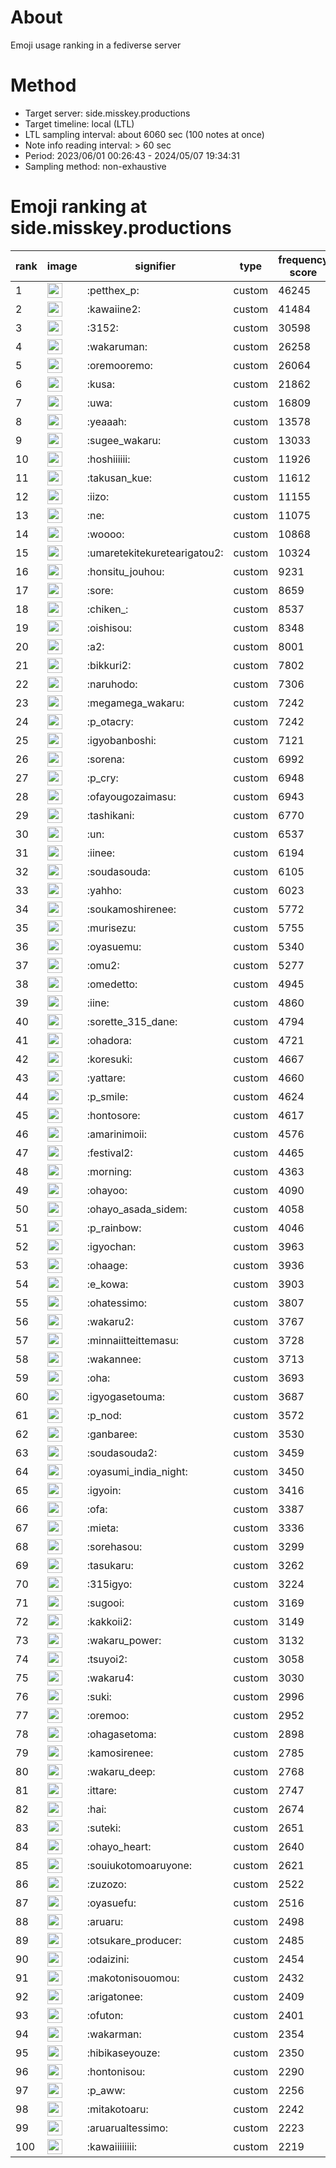# About
Emoji usage ranking in a fediverse server

# Method
- Target server: side.misskey.productions
- Target timeline: local (LTL)
- LTL sampling interval: about 6060 sec (100 notes at once)
- Note info reading interval: > 60 sec
- Period: 2023/06/01 00:26:43 - 2024/05/07 19:34:31 
- Sampling method: non-exhaustive

# Emoji ranking at side.misskey.productions

|rank|image|signifier|type|frequency score|
|----|----|----|----|----|
|1|<img height="24" src="https://side.misskey.productions/emoji/petthex_p.webp">|:petthex_p:|custom|46245|
|2|<img height="24" src="https://side.misskey.productions/emoji/kawaiine2.webp">|:kawaiine2:|custom|41484|
|3|<img height="24" src="https://side.misskey.productions/emoji/3152.webp">|:3152:|custom|30598|
|4|<img height="24" src="https://side.misskey.productions/emoji/wakaruman.webp">|:wakaruman:|custom|26258|
|5|<img height="24" src="https://side.misskey.productions/emoji/oremooremo.webp">|:oremooremo:|custom|26064|
|6|<img height="24" src="https://side.misskey.productions/emoji/kusa.webp">|:kusa:|custom|21862|
|7|<img height="24" src="https://side.misskey.productions/emoji/uwa.webp">|:uwa:|custom|16809|
|8|<img height="24" src="https://side.misskey.productions/emoji/yeaaah.webp">|:yeaaah:|custom|13578|
|9|<img height="24" src="https://side.misskey.productions/emoji/sugee_wakaru.webp">|:sugee_wakaru:|custom|13033|
|10|<img height="24" src="https://side.misskey.productions/emoji/hoshiiiiii.webp">|:hoshiiiiii:|custom|11926|
|11|<img height="24" src="https://side.misskey.productions/emoji/takusan_kue.webp">|:takusan_kue:|custom|11612|
|12|<img height="24" src="https://side.misskey.productions/emoji/iizo.webp">|:iizo:|custom|11155|
|13|<img height="24" src="https://side.misskey.productions/emoji/ne.webp">|:ne:|custom|11075|
|14|<img height="24" src="https://side.misskey.productions/emoji/woooo.webp">|:woooo:|custom|10868|
|15|<img height="24" src="https://side.misskey.productions/emoji/umaretekitekuretearigatou2.webp">|:umaretekitekuretearigatou2:|custom|10324|
|16|<img height="24" src="https://side.misskey.productions/emoji/honsitu_jouhou.webp">|:honsitu_jouhou:|custom|9231|
|17|<img height="24" src="https://side.misskey.productions/emoji/sore.webp">|:sore:|custom|8659|
|18|<img height="24" src="https://side.misskey.productions/emoji/chiken_.webp">|:chiken_:|custom|8537|
|19|<img height="24" src="https://side.misskey.productions/emoji/oishisou.webp">|:oishisou:|custom|8348|
|20|<img height="24" src="https://side.misskey.productions/emoji/a2.webp">|:a2:|custom|8001|
|21|<img height="24" src="https://side.misskey.productions/emoji/bikkuri2.webp">|:bikkuri2:|custom|7802|
|22|<img height="24" src="https://side.misskey.productions/emoji/naruhodo.webp">|:naruhodo:|custom|7306|
|23|<img height="24" src="https://side.misskey.productions/emoji/megamega_wakaru.webp">|:megamega_wakaru:|custom|7242|
|24|<img height="24" src="https://side.misskey.productions/emoji/p_otacry.webp">|:p_otacry:|custom|7242|
|25|<img height="24" src="https://side.misskey.productions/emoji/igyobanboshi.webp">|:igyobanboshi:|custom|7121|
|26|<img height="24" src="https://side.misskey.productions/emoji/sorena.webp">|:sorena:|custom|6992|
|27|<img height="24" src="https://side.misskey.productions/emoji/p_cry.webp">|:p_cry:|custom|6948|
|28|<img height="24" src="https://side.misskey.productions/emoji/ofayougozaimasu.webp">|:ofayougozaimasu:|custom|6943|
|29|<img height="24" src="https://side.misskey.productions/emoji/tashikani.webp">|:tashikani:|custom|6770|
|30|<img height="24" src="https://side.misskey.productions/emoji/un.webp">|:un:|custom|6537|
|31|<img height="24" src="https://side.misskey.productions/emoji/iinee.webp">|:iinee:|custom|6194|
|32|<img height="24" src="https://side.misskey.productions/emoji/soudasouda.webp">|:soudasouda:|custom|6105|
|33|<img height="24" src="https://side.misskey.productions/emoji/yahho.webp">|:yahho:|custom|6023|
|34|<img height="24" src="https://side.misskey.productions/emoji/soukamoshirenee.webp">|:soukamoshirenee:|custom|5772|
|35|<img height="24" src="https://side.misskey.productions/emoji/murisezu.webp">|:murisezu:|custom|5755|
|36|<img height="24" src="https://side.misskey.productions/emoji/oyasuemu.webp">|:oyasuemu:|custom|5340|
|37|<img height="24" src="https://side.misskey.productions/emoji/omu2.webp">|:omu2:|custom|5277|
|38|<img height="24" src="https://side.misskey.productions/emoji/omedetto.webp">|:omedetto:|custom|4945|
|39|<img height="24" src="https://side.misskey.productions/emoji/iine.webp">|:iine:|custom|4860|
|40|<img height="24" src="https://side.misskey.productions/emoji/sorette_315_dane.webp">|:sorette_315_dane:|custom|4794|
|41|<img height="24" src="https://side.misskey.productions/emoji/ohadora.webp">|:ohadora:|custom|4721|
|42|<img height="24" src="https://side.misskey.productions/emoji/koresuki.webp">|:koresuki:|custom|4667|
|43|<img height="24" src="https://side.misskey.productions/emoji/yattare.webp">|:yattare:|custom|4660|
|44|<img height="24" src="https://side.misskey.productions/emoji/p_smile.webp">|:p_smile:|custom|4624|
|45|<img height="24" src="https://side.misskey.productions/emoji/hontosore.webp">|:hontosore:|custom|4617|
|46|<img height="24" src="https://side.misskey.productions/emoji/amarinimoii.webp">|:amarinimoii:|custom|4576|
|47|<img height="24" src="https://side.misskey.productions/emoji/festival2.webp">|:festival2:|custom|4465|
|48|<img height="24" src="https://side.misskey.productions/emoji/morning.webp">|:morning:|custom|4363|
|49|<img height="24" src="https://side.misskey.productions/emoji/ohayoo.webp">|:ohayoo:|custom|4090|
|50|<img height="24" src="https://side.misskey.productions/emoji/ohayo_asada_sidem.webp">|:ohayo_asada_sidem:|custom|4058|
|51|<img height="24" src="https://side.misskey.productions/emoji/p_rainbow.webp">|:p_rainbow:|custom|4046|
|52|<img height="24" src="https://side.misskey.productions/emoji/igyochan.webp">|:igyochan:|custom|3963|
|53|<img height="24" src="https://side.misskey.productions/emoji/ohaage.webp">|:ohaage:|custom|3936|
|54|<img height="24" src="https://side.misskey.productions/emoji/e_kowa.webp">|:e_kowa:|custom|3903|
|55|<img height="24" src="https://side.misskey.productions/emoji/ohatessimo.webp">|:ohatessimo:|custom|3807|
|56|<img height="24" src="https://side.misskey.productions/emoji/wakaru2.webp">|:wakaru2:|custom|3767|
|57|<img height="24" src="https://side.misskey.productions/emoji/minnaiitteittemasu.webp">|:minnaiitteittemasu:|custom|3728|
|58|<img height="24" src="https://side.misskey.productions/emoji/wakannee.webp">|:wakannee:|custom|3713|
|59|<img height="24" src="https://side.misskey.productions/emoji/oha.webp">|:oha:|custom|3693|
|60|<img height="24" src="https://side.misskey.productions/emoji/igyogasetouma.webp">|:igyogasetouma:|custom|3687|
|61|<img height="24" src="https://side.misskey.productions/emoji/p_nod.webp">|:p_nod:|custom|3572|
|62|<img height="24" src="https://side.misskey.productions/emoji/ganbaree.webp">|:ganbaree:|custom|3530|
|63|<img height="24" src="https://side.misskey.productions/emoji/soudasouda2.webp">|:soudasouda2:|custom|3459|
|64|<img height="24" src="https://side.misskey.productions/emoji/oyasumi_india_night.webp">|:oyasumi_india_night:|custom|3450|
|65|<img height="24" src="https://side.misskey.productions/emoji/igyoin.webp">|:igyoin:|custom|3416|
|66|<img height="24" src="https://side.misskey.productions/emoji/ofa.webp">|:ofa:|custom|3387|
|67|<img height="24" src="https://side.misskey.productions/emoji/mieta.webp">|:mieta:|custom|3336|
|68|<img height="24" src="https://side.misskey.productions/emoji/sorehasou.webp">|:sorehasou:|custom|3299|
|69|<img height="24" src="https://side.misskey.productions/emoji/tasukaru.webp">|:tasukaru:|custom|3262|
|70|<img height="24" src="https://side.misskey.productions/emoji/315igyo.webp">|:315igyo:|custom|3224|
|71|<img height="24" src="https://side.misskey.productions/emoji/sugooi.webp">|:sugooi:|custom|3169|
|72|<img height="24" src="https://side.misskey.productions/emoji/kakkoii2.webp">|:kakkoii2:|custom|3149|
|73|<img height="24" src="https://side.misskey.productions/emoji/wakaru_power.webp">|:wakaru_power:|custom|3132|
|74|<img height="24" src="https://side.misskey.productions/emoji/tsuyoi2.webp">|:tsuyoi2:|custom|3058|
|75|<img height="24" src="https://side.misskey.productions/emoji/wakaru4.webp">|:wakaru4:|custom|3030|
|76|<img height="24" src="https://side.misskey.productions/emoji/suki.webp">|:suki:|custom|2996|
|77|<img height="24" src="https://side.misskey.productions/emoji/oremoo.webp">|:oremoo:|custom|2952|
|78|<img height="24" src="https://side.misskey.productions/emoji/ohagasetoma.webp">|:ohagasetoma:|custom|2898|
|79|<img height="24" src="https://side.misskey.productions/emoji/kamosirenee.webp">|:kamosirenee:|custom|2785|
|80|<img height="24" src="https://side.misskey.productions/emoji/wakaru_deep.webp">|:wakaru_deep:|custom|2768|
|81|<img height="24" src="https://side.misskey.productions/emoji/ittare.webp">|:ittare:|custom|2747|
|82|<img height="24" src="https://side.misskey.productions/emoji/hai.webp">|:hai:|custom|2674|
|83|<img height="24" src="https://side.misskey.productions/emoji/suteki.webp">|:suteki:|custom|2651|
|84|<img height="24" src="https://side.misskey.productions/emoji/ohayo_heart.webp">|:ohayo_heart:|custom|2640|
|85|<img height="24" src="https://side.misskey.productions/emoji/souiukotomoaruyone.webp">|:souiukotomoaruyone:|custom|2621|
|86|<img height="24" src="https://side.misskey.productions/emoji/zuzozo.webp">|:zuzozo:|custom|2522|
|87|<img height="24" src="https://side.misskey.productions/emoji/oyasuefu.webp">|:oyasuefu:|custom|2516|
|88|<img height="24" src="https://side.misskey.productions/emoji/aruaru.webp">|:aruaru:|custom|2498|
|89|<img height="24" src="https://side.misskey.productions/emoji/otsukare_producer.webp">|:otsukare_producer:|custom|2485|
|90|<img height="24" src="https://side.misskey.productions/emoji/odaizini.webp">|:odaizini:|custom|2454|
|91|<img height="24" src="https://side.misskey.productions/emoji/makotonisouomou.webp">|:makotonisouomou:|custom|2432|
|92|<img height="24" src="https://side.misskey.productions/emoji/arigatonee.webp">|:arigatonee:|custom|2409|
|93|<img height="24" src="https://side.misskey.productions/emoji/ofuton.webp">|:ofuton:|custom|2401|
|94|<img height="24" src="https://side.misskey.productions/emoji/wakarman.webp">|:wakarman:|custom|2354|
|95|<img height="24" src="https://side.misskey.productions/emoji/hibikaseyouze.webp">|:hibikaseyouze:|custom|2350|
|96|<img height="24" src="https://side.misskey.productions/emoji/hontonisou.webp">|:hontonisou:|custom|2290|
|97|<img height="24" src="https://side.misskey.productions/emoji/p_aww.webp">|:p_aww:|custom|2256|
|98|<img height="24" src="https://side.misskey.productions/emoji/mitakotoaru.webp">|:mitakotoaru:|custom|2242|
|99|<img height="24" src="https://side.misskey.productions/emoji/aruarualtessimo.webp">|:aruarualtessimo:|custom|2223|
|100|<img height="24" src="https://side.misskey.productions/emoji/kawaiiiiiiii.webp">|:kawaiiiiiiii:|custom|2219|
